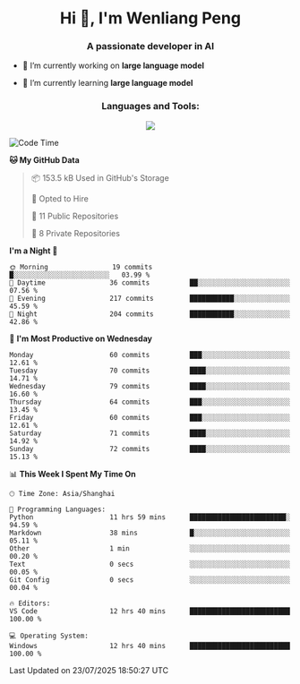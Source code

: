 <h1 align="center">Hi 👋, I'm Wenliang Peng</h1>
<h3 align="center">A passionate developer in AI</h3>

- 🔭 I’m currently working on **large language model**

- 🌱 I’m currently learning **large language model**

<!-- <h3 align="left">Connect with me:</h3> -->
<!-- <p align="left">
</p> -->

<h3 align="center">Languages and Tools:</h3>
<p align="center">
  <a href="https://skillicons.dev">
    <img src="https://skillicons.dev/icons?i=cpp,ros,docker,azure,git,linux,py,pytorch,cmake,githubactions,powershell,md&perline=6" />
  </a>
</p>


<!-- <p><img align="center" src="https://github-readme-stats.vercel.app/api/top-langs?username=bpwl0121&show_icons=true&locale=en&layout=compact" alt="bpwl0121" /></p> -->

<!-- <p><img align="center" src="https://github-readme-streak-stats.herokuapp.com/?user=bpwl0121&" alt="bpwl0121" /></p> -->

<!--START_SECTION:waka-->
![Code Time](http://img.shields.io/badge/Code%20Time-319%20hrs%209%20mins-blue)

**🐱 My GitHub Data** 

> 📦 153.5 kB Used in GitHub's Storage 
 > 
> 💼 Opted to Hire
 > 
> 📜 11 Public Repositories 
 > 
> 🔑 8 Private Repositories 
 > 
**I'm a Night 🦉** 

```text
🌞 Morning                19 commits          █░░░░░░░░░░░░░░░░░░░░░░░░   03.99 % 
🌆 Daytime                36 commits          ██░░░░░░░░░░░░░░░░░░░░░░░   07.56 % 
🌃 Evening                217 commits         ███████████░░░░░░░░░░░░░░   45.59 % 
🌙 Night                  204 commits         ███████████░░░░░░░░░░░░░░   42.86 % 
```
📅 **I'm Most Productive on Wednesday** 

```text
Monday                   60 commits          ███░░░░░░░░░░░░░░░░░░░░░░   12.61 % 
Tuesday                  70 commits          ████░░░░░░░░░░░░░░░░░░░░░   14.71 % 
Wednesday                79 commits          ████░░░░░░░░░░░░░░░░░░░░░   16.60 % 
Thursday                 64 commits          ███░░░░░░░░░░░░░░░░░░░░░░   13.45 % 
Friday                   60 commits          ███░░░░░░░░░░░░░░░░░░░░░░   12.61 % 
Saturday                 71 commits          ████░░░░░░░░░░░░░░░░░░░░░   14.92 % 
Sunday                   72 commits          ████░░░░░░░░░░░░░░░░░░░░░   15.13 % 
```


📊 **This Week I Spent My Time On** 

```text
🕑︎ Time Zone: Asia/Shanghai

💬 Programming Languages: 
Python                   11 hrs 59 mins      ████████████████████████░   94.59 % 
Markdown                 38 mins             █░░░░░░░░░░░░░░░░░░░░░░░░   05.11 % 
Other                    1 min               ░░░░░░░░░░░░░░░░░░░░░░░░░   00.20 % 
Text                     0 secs              ░░░░░░░░░░░░░░░░░░░░░░░░░   00.05 % 
Git Config               0 secs              ░░░░░░░░░░░░░░░░░░░░░░░░░   00.04 % 

🔥 Editors: 
VS Code                  12 hrs 40 mins      █████████████████████████   100.00 % 

💻 Operating System: 
Windows                  12 hrs 40 mins      █████████████████████████   100.00 % 
```


 Last Updated on 23/07/2025 18:50:27 UTC
<!--END_SECTION:waka-->
